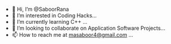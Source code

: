 - 👋 Hi, I’m @SaboorRana
- 👀 I’m interested in  Coding Hacks...
- 🌱 I’m currently learning C++ ...
- 💞️ I’m looking to collaborate on Application Software Projects...
- 📫 How to reach me at masaboor4@gmail.com ...

<!---
SaboorRana/SaboorRana is a ✨ special ✨ repository because its `README.md` (this file) appears on your GitHub profile.
You can click the Preview link to take a look at your changes.
--->
